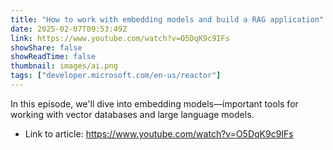 ```yaml
---
title: "How to work with embedding models and build a RAG application"
date: 2025-02-07T09:53:49Z
link: https://www.youtube.com/watch?v=O5DqK9c9IFs
showShare: false
showReadTime: false
thumbnail: images/ai.png
tags: ["developer.microsoft.com/en-us/reactor"]
---
```

In this episode, we'll dive into embedding models—important tools for working with vector databases and large language models.

- Link to article: https://www.youtube.com/watch?v=O5DqK9c9IFs